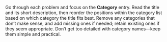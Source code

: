 Go through each problem and focus on the **Category** entry. Read the title and its short description, then reorder the positions within the category list based on which category the title fits best. Remove any categories that don’t make sense, and add missing ones if needed; retain existing ones if they seem appropriate. Don’t get too detailed with category names—keep them simple and practical.